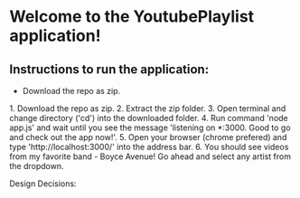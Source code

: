 <h1>Welcome to the YoutubePlaylist application!</h1>


<h2>Instructions to run the application:</h2>
<ul>
	<li>Download the repo as zip.</li>
</ul>
1. Download the repo as zip.
2. Extract the zip folder.
3. Open terminal and change directory ('cd') into the downloaded folder.
4. Run command 'node app.js' and wait until you see the message 'listening on *:3000. Good to go and check out the app now!'.
5. Open your browser (chrome prefered) and type 'http://localhost:3000/' into the address bar.
6. You should see videos from my favorite band - Boyce Avenue! Go ahead and select any artist from the dropdown.


Design Decisions:
